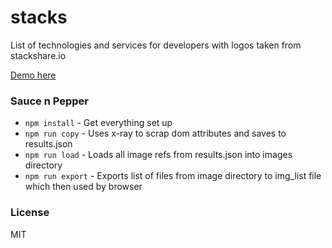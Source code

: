 # stacks

List of technologies and services for developers with logos taken from stackshare.io

[Demo here](https://vko-online.github.io/stacks)

### Sauce n Pepper

- `npm install` - Get everything set up
- `npm run copy` - Uses x-ray to scrap dom attributes and saves to results.json
- `npm run load` - Loads all image refs from results.json into images directory
- `npm run export` - Exports list of files from image directory to img_list file which then used by browser

### License
MIT
